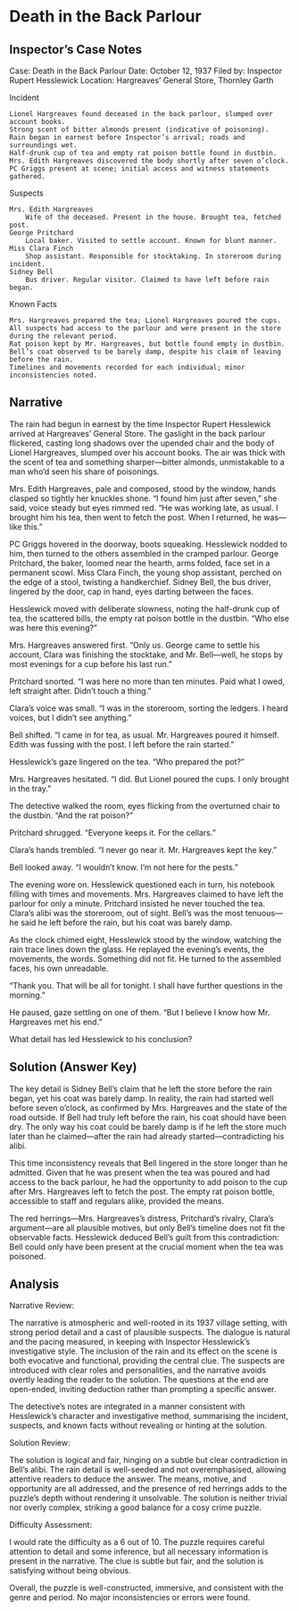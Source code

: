 # Death in the Back Parlour

## Inspector’s Case Notes

Case: Death in the Back Parlour
Date: October 12, 1937
Filed by: Inspector Rupert Hesslewick
Location: Hargreaves’ General Store, Thornley Garth

Incident

    Lionel Hargreaves found deceased in the back parlour, slumped over account books.
    Strong scent of bitter almonds present (indicative of poisoning).
    Rain began in earnest before Inspector’s arrival; roads and surroundings wet.
    Half-drunk cup of tea and empty rat poison bottle found in dustbin.
    Mrs. Edith Hargreaves discovered the body shortly after seven o’clock.
    PC Griggs present at scene; initial access and witness statements gathered.

Suspects

    Mrs. Edith Hargreaves
        Wife of the deceased. Present in the house. Brought tea, fetched post.
    George Pritchard
        Local baker. Visited to settle account. Known for blunt manner.
    Miss Clara Finch
        Shop assistant. Responsible for stocktaking. In storeroom during incident.
    Sidney Bell
        Bus driver. Regular visitor. Claimed to have left before rain began.

Known Facts

    Mrs. Hargreaves prepared the tea; Lionel Hargreaves poured the cups.
    All suspects had access to the parlour and were present in the store during the relevant period.
    Rat poison kept by Mr. Hargreaves, but bottle found empty in dustbin.
    Bell’s coat observed to be barely damp, despite his claim of leaving before the rain.
    Timelines and movements recorded for each individual; minor inconsistencies noted.


## Narrative

The rain had begun in earnest by the time Inspector Rupert Hesslewick arrived at Hargreaves’ General Store. The gaslight in the back parlour flickered, casting long shadows over the upended chair and the body of Lionel Hargreaves, slumped over his account books. The air was thick with the scent of tea and something sharper—bitter almonds, unmistakable to a man who’d seen his share of poisonings.

Mrs. Edith Hargreaves, pale and composed, stood by the window, hands clasped so tightly her knuckles shone. “I found him just after seven,” she said, voice steady but eyes rimmed red. “He was working late, as usual. I brought him his tea, then went to fetch the post. When I returned, he was—like this.”

PC Griggs hovered in the doorway, boots squeaking. Hesslewick nodded to him, then turned to the others assembled in the cramped parlour. George Pritchard, the baker, loomed near the hearth, arms folded, face set in a permanent scowl. Miss Clara Finch, the young shop assistant, perched on the edge of a stool, twisting a handkerchief. Sidney Bell, the bus driver, lingered by the door, cap in hand, eyes darting between the faces.

Hesslewick moved with deliberate slowness, noting the half-drunk cup of tea, the scattered bills, the empty rat poison bottle in the dustbin. “Who else was here this evening?”

Mrs. Hargreaves answered first. “Only us. George came to settle his account, Clara was finishing the stocktake, and Mr. Bell—well, he stops by most evenings for a cup before his last run.”

Pritchard snorted. “I was here no more than ten minutes. Paid what I owed, left straight after. Didn’t touch a thing.”

Clara’s voice was small. “I was in the storeroom, sorting the ledgers. I heard voices, but I didn’t see anything.”

Bell shifted. “I came in for tea, as usual. Mr. Hargreaves poured it himself. Edith was fussing with the post. I left before the rain started.”

Hesslewick’s gaze lingered on the tea. “Who prepared the pot?”

Mrs. Hargreaves hesitated. “I did. But Lionel poured the cups. I only brought in the tray.”

The detective walked the room, eyes flicking from the overturned chair to the dustbin. “And the rat poison?”

Pritchard shrugged. “Everyone keeps it. For the cellars.”

Clara’s hands trembled. “I never go near it. Mr. Hargreaves kept the key.”

Bell looked away. “I wouldn’t know. I’m not here for the pests.”

The evening wore on. Hesslewick questioned each in turn, his notebook filling with times and movements. Mrs. Hargreaves claimed to have left the parlour for only a minute. Pritchard insisted he never touched the tea. Clara’s alibi was the storeroom, out of sight. Bell’s was the most tenuous—he said he left before the rain, but his coat was barely damp.

As the clock chimed eight, Hesslewick stood by the window, watching the rain trace lines down the glass. He replayed the evening’s events, the movements, the words. Something did not fit. He turned to the assembled faces, his own unreadable.

“Thank you. That will be all for tonight. I shall have further questions in the morning.”

He paused, gaze settling on one of them. “But I believe I know how Mr. Hargreaves met his end.”

What detail has led Hesslewick to his conclusion?

## Solution (Answer Key)

The key detail is Sidney Bell’s claim that he left the store before the rain began, yet his coat was barely damp. In reality, the rain had started well before seven o’clock, as confirmed by Mrs. Hargreaves and the state of the road outside. If Bell had truly left before the rain, his coat should have been dry. The only way his coat could be barely damp is if he left the store much later than he claimed—after the rain had already started—contradicting his alibi.

This time inconsistency reveals that Bell lingered in the store longer than he admitted. Given that he was present when the tea was poured and had access to the back parlour, he had the opportunity to add poison to the cup after Mrs. Hargreaves left to fetch the post. The empty rat poison bottle, accessible to staff and regulars alike, provided the means.

The red herrings—Mrs. Hargreaves’s distress, Pritchard’s rivalry, Clara’s argument—are all plausible motives, but only Bell’s timeline does not fit the observable facts. Hesslewick deduced Bell’s guilt from this contradiction: Bell could only have been present at the crucial moment when the tea was poisoned.

## Analysis

Narrative Review:

The narrative is atmospheric and well-rooted in its 1937 village setting, with strong period detail and a cast of plausible suspects. The dialogue is natural and the pacing measured, in keeping with Inspector Hesslewick’s investigative style. The inclusion of the rain and its effect on the scene is both evocative and functional, providing the central clue. The suspects are introduced with clear roles and personalities, and the narrative avoids overtly leading the reader to the solution. The questions at the end are open-ended, inviting deduction rather than prompting a specific answer.

The detective’s notes are integrated in a manner consistent with Hesslewick’s character and investigative method, summarising the incident, suspects, and known facts without revealing or hinting at the solution.

Solution Review:

The solution is logical and fair, hinging on a subtle but clear contradiction in Bell’s alibi. The rain detail is well-seeded and not overemphasised, allowing attentive readers to deduce the answer. The means, motive, and opportunity are all addressed, and the presence of red herrings adds to the puzzle’s depth without rendering it unsolvable. The solution is neither trivial nor overly complex, striking a good balance for a cosy crime puzzle.

Difficulty Assessment:

I would rate the difficulty as a 6 out of 10. The puzzle requires careful attention to detail and some inference, but all necessary information is present in the narrative. The clue is subtle but fair, and the solution is satisfying without being obvious.

Overall, the puzzle is well-constructed, immersive, and consistent with the genre and period. No major inconsistencies or errors were found.